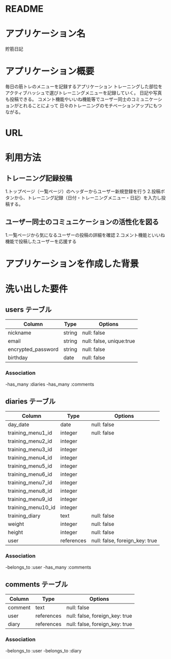 # README

# アプリケーション名
貯筋日記

# アプリケーション概要
毎日の筋トレのメニューを記録するアプリケーション
トレーニングした部位をアクティブハッシュで選びトレーニングメニューを記録していく。
日記や写真も投稿できる。
コメント機能やいいね機能等でユーザー同士のコミュニケーションがとれることによって
日々のトレーニングのモチベーションアップにもつながる。

# URL

# 利用方法
## トレーニング記録投稿
1.トップページ（一覧ページ）のヘッダーからユーザー新規登録を行う
2.投稿ボタンから、トレーニング記録（日付・トレーニングメニュー・日記）を入力し投稿する。

## ユーザー同士のコミュニケーションの活性化を図る
1.一覧ページから気になるユーザーの投稿の詳細を確認
2.コメント機能といいね機能で投稿したユーザーを応援する

# アプリケーションを作成した背景

# 洗い出した要件





## users テーブル

| Column                     | Type       | Options                  |
| ---------------------------| -----------| -------------------------|
| nickname                   | string     | null: false              |
| email                      | string     | null: false, unique:true |
| encrypted_password         | string     | null: false              |
| birthday                   | date       | null: false              |
  
### Association

-has_many :diaries
-has_many :comments


## diaries テーブル 

| Column                 | Type       | Options                        |
| -----------------------| -----------| -------------------------------|
| day_date               | date       | null: false                    |
| training_menu1_id      | integer    | null: false                    |
| training_menu2_id      | integer    |                                |
| training_menu3_id      | integer    |                                |
| training_menu4_id      | integer    |                                |
| training_menu5_id      | integer    |                                | 
| training_menu6_id      | integer    |                                |
| training_menu7_id      | integer    |                                |
| training_menu8_id      | integer    |                                |
| training_menu9_id      | integer    |                                |
| training_menu10_id     | integer    |                                |
| training_diary         | text       | null: false                    |
| weight                 | integer    | null: false                    |
| height                 | integer    | null: false                    |
| user                   | references | null: false, foreign_key: true |

### Association

-belongs_to :user
-has_many :comments


## comments テーブル

| Column                 | Type       | Options                        |
| -----------------------| -----------| -------------------------------|
| comment                | text       | null: false                    |
| user                   | references | null: false, foreign_key: true |
| diary                  | references | null: false, foreign_key: true |

### Association

-belongs_to :user
-belongs_to :diary
